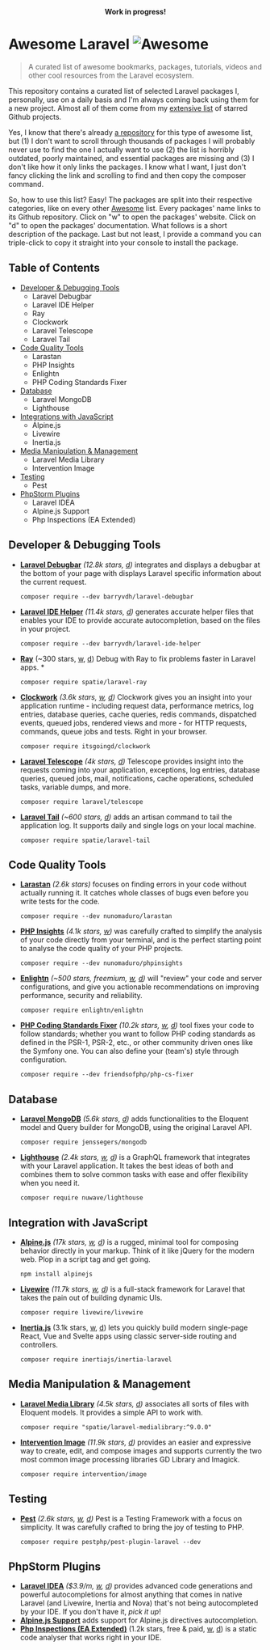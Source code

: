 <p align="center"><strong>Work in progress!</strong></p>

# Awesome Laravel ![Awesome](https://cdn.rawgit.com/sindresorhus/awesome/d7305f38d29fed78fa85652e3a63e154dd8e8829/media/badge.svg)

> A curated list of awesome bookmarks, packages, tutorials, videos and other cool resources from the Laravel ecosystem.

This repository contains a curated list of selected Laravel packages I, personally, use on a daily basis and I'm always coming back using them for a new project. Almost all of them come from my [extensive list](https://github.com/derheyne?tab=stars) of starred Github projects.

Yes, I know that there's already [a repository](https://github.com/chiraggude/awesome-laravel) for this type of awesome list, but (1) I don't want to scroll through thousands of packages I will probably never use to find the one I actually want to use (2) the list is horribly outdated, poorly maintained, and essential packages are missing and (3) I don't like how it only links the packages. I know what I want, I just don't fancy clicking the link and scrolling to find and then copy the composer command.

So, how to use this list? Easy! The packages are split into their respective categories, like on every other [Awesome](https://github.com/sindresorhus/awesome) list. Every packages' name links to its Github repository. Click on "w" to open the packages' website. Click on "d" to open the packages' documentation. What follows is a short description of the package. Last but not least, I provide a command you can triple-click to copy it straight into your console to install the package.

## Table of Contents

* [Developer & Debugging Tools](#developer--debugging-tools)
  * Laravel Debugbar
  * Laravel IDE Helper
  * Ray
  * Clockwork
  * Laravel Telescope
  * Laravel Tail
* [Code Quality Tools](#code-quality-tools)
  * Larastan
  * PHP Insights
  * Enlightn
  * PHP Coding Standards Fixer
* [Database](#database)
  * Laravel MongoDB
  * Lighthouse
* [Integrations with JavaScript](#integrations-with-javascript)
  * Alpine.js
  * Livewire
  * Inertia.js
* [Media Manipulation & Management](#media-manipulation--management)
  * Laravel Media Library
  * Intervention Image
* [Testing](#testing)
  * Pest
* [PhpStorm Plugins](#phpstorm-plugins)
  * Laravel IDEA
  * Alpine.js Support
  * Php Inspections (EA Extended)

## Developer & Debugging Tools

* **[Laravel Debugbar](https://github.com/barryvdh/laravel-debugbar)** *(12.8k stars, [d](https://github.com/barryvdh/laravel-debugbar#usage))* integrates and displays a debugbar at the bottom of your page with displays Laravel specific information about the current request.  

  ```
  composer require --dev barryvdh/laravel-debugbar
  ```
* **[Laravel IDE Helper](https://github.com/barryvdh/laravel-ide-helper)** *(11.4k stars, [d](https://github.com/barryvdh/laravel-ide-helper#usage))* generates accurate helper files that enables your IDE to provide accurate autocompletion, based on the files in your project.  

  ```
  composer require --dev barryvdh/laravel-ide-helper
  ```
* **[Ray](https://github.com/spatie/ray)** (~300 stars, [w](https://myray.app), [d](https://spatie.be/docs/ray)) Debug with Ray to fix problems faster in Laravel apps.
  * 
  ```
  composer require spatie/laravel-ray
  ```
* **[Clockwork](https://github.com/itsgoingd/clockwork)** *(3.6k stars, [w](https://underground.works/clockwork/), [d](https://underground.works/clockwork/#documentation))* Clockwork gives you an insight into your application runtime - including request data, performance metrics, log entries, database queries, cache queries, redis commands, dispatched events, queued jobs, rendered views and more - for HTTP requests, commands, queue jobs and tests. Right in your browser.
  
  ```
  composer require itsgoingd/clockwork
  ```
* **[Laravel Telescope](https://github.com/laravel/telescope)** *(4k stars, [d](https://laravel.com/docs/8.x/telescope))* Telescope provides insight into the requests coming into your application, exceptions, log entries, database queries, queued jobs, mail, notifications, cache operations, scheduled tasks, variable dumps, and more.

  ```
  composer require laravel/telescope
  ```
* **[Laravel Tail](https://github.com/spatie/laravel-tail)** *(~600 stars, [d](https://github.com/spatie/laravel-tail#usage))* adds an artisan command to tail the application log. It supports daily and single logs on your local machine.

  ```
  composer require spatie/laravel-tail
  ```

## Code Quality Tools
* **[Larastan](https://github.com/nunomaduro/larastan)** *(2.6k stars)* focuses on finding errors in your code without actually running it. It catches whole classes of bugs even before you write tests for the code.  

  ```
  composer require --dev nunomaduro/larastan
  ```
* **[PHP Insights](https://github.com/nunomaduro/phpinsights)** *(4.1k stars, [w](https://phpinsights.com))* was carefully crafted to simplify the analysis of your code directly from your terminal, and is the perfect starting point to analyse the code quality of your PHP projects.  

   ```
   composer require --dev nunomaduro/phpinsights
   ```
* **[Enlightn](https://github.com/enlightn/enlightn)** *(~500 stars, freemium, [w](https://www.laravel-enlightn.com), [d](https://www.laravel-enlightn.com/docs/))* will "review" your code and server configurations, and give you actionable recommendations on improving performance, security and reliability.  

  ```
  composer require enlightn/enlightn
  ```
* **[PHP Coding Standards Fixer](https://github.com/FriendsOfPHP/PHP-CS-Fixer)** *(10.2k stars, [w](https://cs.symfony.com), [d](https://cs.symfony.com/doc/usage.html))* tool fixes your code to follow standards; whether you want to follow PHP coding standards as defined in the PSR-1, PSR-2, etc., or other community driven ones like the Symfony one. You can also define your (team's) style through configuration.  
  ```
  composer require --dev friendsofphp/php-cs-fixer
  ```

## Database

* **[Laravel MongoDB](https://github.com/jenssegers/laravel-mongodb)** *(5.6k stars, [d](https://github.com/jenssegers/laravel-mongodb#configuration))* adds functionalities to the Eloquent model and Query builder for MongoDB, using the original Laravel API.

  ```
  composer require jenssegers/mongodb
  ```
* **[Lighthouse](https://github.com/nuwave/lighthouse)** *(2.4k stars, [w](https://lighthouse-php.com), [d](https://lighthouse-php.com/master/getting-started/installation.html))* is a GraphQL framework that integrates with your Laravel application. It takes the best ideas of both and combines them to solve common tasks with ease and offer flexibility when you need it.

  ```
  composer require nuwave/lighthouse
  ```

## Integration with JavaScript

* **[Alpine.js](https://github.com/alpinejs/alpine)** *(17k stars, [w](https://alpinejs.dev), [d](https://alpinejs.dev/alpine-101))* is a rugged, minimal tool for composing behavior directly in your markup. Think of it like jQuery for the modern web. Plop in a script tag and get going.

  ```
  npm install alpinejs
  ```
* **[Livewire](https://github.com/livewire/livewire)** *(11.7k stars, [w](https://laravel-livewire.com), [d](https://laravel-livewire.com/docs))* is a full-stack framework for Laravel that takes the pain out of building dynamic UIs.

  ```
  composer require livewire/livewire
  ```

* **[Inertia.js](https://github.com/inertiajs/inertia)** (3.1k stars, [w](https://inertiajs.com), [d](https://inertiajs.com/server-side-setup)) lets you quickly build modern single-page React, Vue and Svelte apps using classic server-side routing and controllers.

  ```
  composer require inertiajs/inertia-laravel
  ```

## Media Manipulation & Management

* **[Laravel Media Library](https://github.com/spatie/laravel-medialibrary)** *(4.5k stars, [d](https://spatie.be/docs/laravel-medialibrary))* associates all sorts of files with Eloquent models. It provides a simple API to work with.

  ```
  composer require "spatie/laravel-medialibrary:^9.0.0"
  ```
* **[Intervention Image](https://github.com/Intervention/image)** *(11.9k stars, [d](http://image.intervention.io))* provides an easier and expressive way to create, edit, and compose images and supports currently the two most common image processing libraries GD Library and Imagick.

  ```
  composer require intervention/image
  ```

## Testing

* **[Pest](https://github.com/pestphp/pest)** *(2.6k stars, [w](https://pestphp.com), [d](https://pestphp.com/docs))* Pest is a Testing Framework with a focus on simplicity. It was carefully crafted to bring the joy of testing to PHP.

  ```
  composer require pestphp/pest-plugin-laravel --dev
  ```

## PhpStorm Plugins

* **[Laravel IDEA](https://laravel-idea.com)** *($3.9/m, [w](https://laravel-idea.com), [d](https://laravel-idea.com/docs))* provides advanced code generations and powerful autocompletions for almost anything that comes in native Laravel (and Livewire, Inertia and Nova) that's not being autocompleted by your IDE. If you don't have it, *pick it up*!
* **[Alpine.js Support](https://plugins.jetbrains.com/plugin/15251-alpine-js-support)** adds support for Alpine.js directives autocompletion.
* **[Php Inspections (EA Extended)](https://plugins.jetbrains.com/plugin/7622-php-inspections-ea-extended-/)** (1.2k stars, free & paid, [w](https://github.com/kalessil/phpinspectionsea), [d](https://github.com/kalessil/phpinspectionsea/blob/master/docs/getting-started.md)) is a static code analyser that works right in your IDE.

